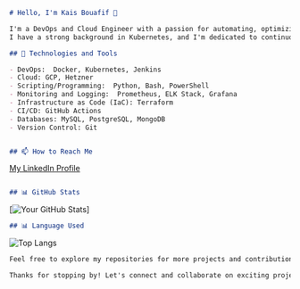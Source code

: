 ```markdown
# Hello, I'm Kais Bouafif 👋

I'm a DevOps and Cloud Engineer with a passion for automating, optimizing, and scaling infrastructure to deliver robust and efficient solutions. 
I have a strong background in Kubernetes, and I'm dedicated to continuous learning and staying up-to-date with industry trends.

## 🔧 Technologies and Tools

- DevOps:  Docker, Kubernetes, Jenkins
- Cloud: GCP, Hetzner
- Scripting/Programming:  Python, Bash, PowerShell
- Monitoring and Logging:  Prometheus, ELK Stack, Grafana
- Infrastructure as Code (IaC): Terraform
- CI/CD: GitHub Actions
- Databases: MySQL, PostgreSQL, MongoDB
- Version Control: Git


## 📫 How to Reach Me
```
[My LinkedIn Profile](https://linkedin.com/in/kaisbouafif)

```md

## 📊 GitHub Stats
```
[![Your GitHub Stats](https://github-readme-stats.vercel.app/api?username=kaisbouafif&show_icons=true)]


```md
## 📊 Language Used
```

![Top Langs](https://github-readme-stats.vercel.app/api/top-langs/?username=kaisbouafif&layout=compact)

```md
Feel free to explore my repositories for more projects and contributions.

Thanks for stopping by! Let's connect and collaborate on exciting projects together.
```
